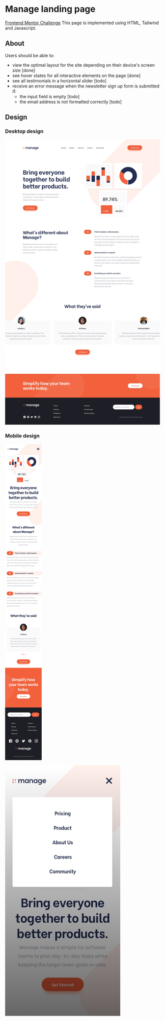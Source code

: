# Manage landing page
[Frontend Mentor Challenge](https://www.frontendmentor.io/challenges/manage-landing-page-SLXqC6P5)
This page is implemented using HTML, Tailwind and Javascript.

## About
Users should be able to:
- view the optimal layout for the site depending on their device's screen size [done]
- see hover states for all interactive elements on the page [done]
- see all testimonials in a horizontal slider [todo]
- receive an error message when the newsletter sign up form is submitted if:
  - the input field is empty [todo]
  - the email address is not formatted correctly [todo]
  
## Design

### Desktop design
![Desktop design](/design/desktop-design.jpg)

### Mobile design
![Mobile design](/design/mobile-design.jpg)

![Mobile navigation](/design/mobile-navigation.jpg)
